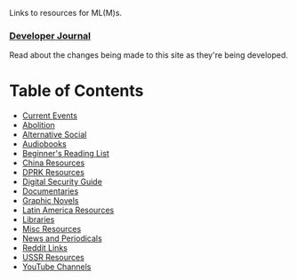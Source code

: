 Links to resources for ML(M)s.

### [Developer Journal](./posts)

Read about the changes being made to this site as they're being developed.

# Table of Contents

* [Current Events](./current-events)
* [Abolition](./abolition)
* [Alternative Social](./social)
* [Audiobooks](./audiobooks)
* [Beginner's Reading List](./beginners-reading-list)
* [China Resources](./china)
* [DPRK Resources](./dprk)
* [Digital Security Guide](./security)
* [Documentaries](./documentaries)
* [Graphic Novels](./graphic-novels)
* [Latin America Resources](./latam)
* [Libraries](./libraries)
* [Misc Resources](./misc)
* [News and Periodicals](./news)
* [Reddit Links](./reddit)
* [USSR Resources](./ussr)
* [YouTube Channels](./youtube)
